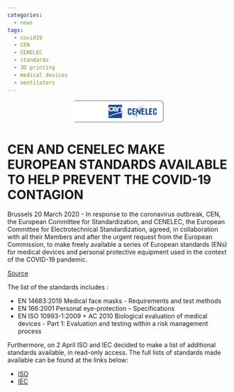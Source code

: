 ```yaml
---
categories:
  - news
tags:
  - covid19
  - CEN
  - CENELEC
  - standards
  - 3D printing
  - medical devices
  - ventilators
---
```


<p align="center"><a href="http//www.cencenelec.eu/News/Press_Releases/Pages/PR-2020-003.aspx"><img src="/assets/images/images_posts/device-cen-cenelec.gif"  width="40%"></a></p>

# CEN AND CENELEC MAKE EUROPEAN STANDARDS AVAILABLE TO HELP PREVENT THE COVID-19 CONTAGION  

Brussels 20 March 2020 - In response to the coronavirus outbreak, CEN, the European Committee for Standardization, and CENELEC, the European Committee for Electrotechnical Standardization, agreed, in collaboration with all their Members and after the urgent request from the European Commission, to make freely available a series of European standards (ENs) for medical devices and personal protective equipment used in the context of the COVID-19 pandemic.

[Source](http//www.cencenelec.eu/News/Press_Releases/Pages/PR-2020-003.aspx)


The list of the standards includes :

* EN 14683:2019  Medical face masks - Requirements and test methods
* EN 166:2001 Personal eye-protection – Specifications
* EN ISO 10993-1:2009 + AC 2010 Biological evaluation of medical devices - Part 1: Evaluation and testing within a risk management process

Furthermore, on 2 April ISO and IEC decided to make a list of additional standards available, in read-only access. The full lists of standards made available can be found at the links below:

* [ISO](https://www.iso.org/covid19) 
* [IEC](https://webstore.iec.ch/webstore/webstore.nsf/xpFAQ.xsp?OpenXPage&id=GFOT-BNAEXA)